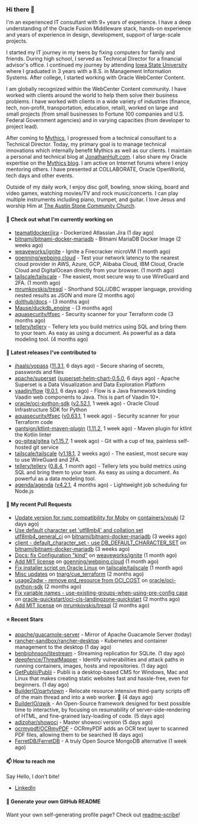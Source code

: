 ### Hi there 👋

I'm an experienced IT consultant with 9+ years of experience. I have a deep understanding of the Oracle Fusion Middleware stack, hands-on experience and years of experience in design, development, support of large-scale projects.

I started my IT journey in my teens by fixing computers for family and friends. During high school, I served as Technical Director for a financial advisor's office. I continued my journey by attending [Iowa State University](iastate.edu) where I graduated in 3 years with a B.S. in Management Information Systems. After college, I started working with Oracle WebCenter Content.

I am globally recognized within the WebCenter Content community. I have worked with clients around the world to help them solve their business problems. I have worked with clients in a wide variety of industries (finance, tech, non-profit, transportation, education, retail), worked on large and small projects (from small businesses to Fortune 100 companies and U.S. Federal Government agencies) and in varying capacities (from developer to project lead).

After coming to [Mythics](https://www.mythics.com/), I progressed from a technical consultant to a Technical Director. Today, my primary goal is to manage technical innovations which internally benefit Mythics as well as our clients. I maintain a personal and technical blog at [JonathanHult.com](https://jonathanhult.com). I also share my Oracle expertise on the [Mythics blog](https://www.mythics.com/about/blog/). I am active on Internet forums where I enjoy mentoring others. I have presented at COLLABORATE, Oracle OpenWorld, tech days and other events.

Outside of my daily work, I enjoy disc golf, bowling, snow skiing, board and video games, watching movies/TV and rock music/concerts. I can play multiple instruments including piano, trumpet, and guitar. I love Jesus and worship Him at [The Austin Stone Community Church](https://austinstone.org/).

#### 👷 Check out what I'm currently working on

- [teamatldocker/jira](https://github.com/teamatldocker/jira) - Dockerized Atlassian Jira (1 day ago)
- [bitnami/bitnami-docker-mariadb](https://github.com/bitnami/bitnami-docker-mariadb) - Bitnami MariaDB Docker Image (2 weeks ago)
- [weaveworks/ignite](https://github.com/weaveworks/ignite) - Ignite a Firecracker microVM (1 month ago)
- [goenning/webping.cloud](https://github.com/goenning/webping.cloud) - Test your network latency to the nearest cloud provider in AWS, Azure, GCP, Alibaba Cloud, IBM Cloud, Oracle Cloud and DigitalOcean directly from your browser. (1 month ago)
- [tailscale/tailscale](https://github.com/tailscale/tailscale) - The easiest, most secure way to use WireGuard and 2FA. (1 month ago)
- [mrumkovskis/tresql](https://github.com/mrumkovskis/tresql) - Shorthand SQL/JDBC wrapper language, providing nested results as JSON and more (2 months ago)
- [dolthub/docs](https://github.com/dolthub/docs) -  (3 months ago)
- [Mause/duckdb_engine](https://github.com/Mause/duckdb_engine) -  (3 months ago)
- [aquasecurity/tfsec](https://github.com/aquasecurity/tfsec) - Security scanner for your Terraform code (3 months ago)
- [tellery/tellery](https://github.com/tellery/tellery) - Tellery lets you build metrics using SQL and bring them to your team. As easy as using a document. As powerful as a data modeling tool. (4 months ago)

#### 🔭 Latest releases I've contributed to

- [jhaals/yopass](https://github.com/jhaals/yopass) ([11.3.1](https://github.com/jhaals/yopass/releases/tag/11.3.1), 6 days ago) - Secure sharing of secrets, passwords and files 
- [apache/superset](https://github.com/apache/superset) ([superset-helm-chart-0.5.0](https://github.com/apache/superset/releases/tag/superset-helm-chart-0.5.0), 6 days ago) - Apache Superset is a Data Visualization and Data Exploration Platform
- [vaadin/flow](https://github.com/vaadin/flow) ([9.0.1](https://github.com/vaadin/flow/releases/tag/9.0.1), 6 days ago) - Flow is a Java framework binding Vaadin web components to Java. This is part of Vaadin 10&#43;.
- [oracle/oci-python-sdk](https://github.com/oracle/oci-python-sdk) ([v2.52.1](https://github.com/oracle/oci-python-sdk/releases/tag/v2.52.1), 1 week ago) - Oracle Cloud Infrastructure SDK for Python
- [aquasecurity/tfsec](https://github.com/aquasecurity/tfsec) ([v0.63.1](https://github.com/aquasecurity/tfsec/releases/tag/v0.63.1), 1 week ago) - Security scanner for your Terraform code
- [gantsign/ktlint-maven-plugin](https://github.com/gantsign/ktlint-maven-plugin) ([1.11.2](https://github.com/gantsign/ktlint-maven-plugin/releases/tag/1.11.2), 1 week ago) - Maven plugin for ktlint the Kotlin linter
- [go-gitea/gitea](https://github.com/go-gitea/gitea) ([v1.15.7](https://github.com/go-gitea/gitea/releases/tag/v1.15.7), 1 week ago) - Git with a cup of tea, painless self-hosted git service
- [tailscale/tailscale](https://github.com/tailscale/tailscale) ([v1.18.1](https://github.com/tailscale/tailscale/releases/tag/v1.18.1), 2 weeks ago) - The easiest, most secure way to use WireGuard and 2FA.
- [tellery/tellery](https://github.com/tellery/tellery) ([0.8.4](https://github.com/tellery/tellery/releases/tag/0.8.4), 1 month ago) - Tellery lets you build metrics using SQL and bring them to your team. As easy as using a document. As powerful as a data modeling tool.
- [agenda/agenda](https://github.com/agenda/agenda) ([v4.2.1](https://github.com/agenda/agenda/releases/tag/v4.2.1), 4 months ago) - Lightweight job scheduling for Node.js

#### 🔨 My recent Pull Requests

- [Update version for runc compatibility for Moby](https://github.com/containers/youki/pull/530) on [containers/youki](https://github.com/containers/youki) (2 days ago)
- [Use default character set &#39;utf8mb4&#39; and collation set utf8mb4_general_ci](https://github.com/bitnami/bitnami-docker-mariadb/pull/255) on [bitnami/bitnami-docker-mariadb](https://github.com/bitnami/bitnami-docker-mariadb) (3 weeks ago)
- [client - default_character_set - use DB_DEFAULT_CHARACTER_SET](https://github.com/bitnami/bitnami-docker-mariadb/pull/254) on [bitnami/bitnami-docker-mariadb](https://github.com/bitnami/bitnami-docker-mariadb) (3 weeks ago)
- [Docs: fix Configuration &#34;kind&#34;](https://github.com/weaveworks/ignite/pull/877) on [weaveworks/ignite](https://github.com/weaveworks/ignite) (1 month ago)
- [Add MIT license](https://github.com/goenning/webping.cloud/pull/10) on [goenning/webping.cloud](https://github.com/goenning/webping.cloud) (1 month ago)
- [Fix installer script on Oracle Linux](https://github.com/tailscale/tailscale/pull/3146) on [tailscale/tailscale](https://github.com/tailscale/tailscale) (1 month ago)
- [Misc updates](https://github.com/tnarg/cue_terraform/pull/1) on [tnarg/cue_terraform](https://github.com/tnarg/cue_terraform) (2 months ago)
- [usage2adw - remove prd_resource from OCI_COST](https://github.com/oracle/oci-python-sdk/pull/389) on [oracle/oci-python-sdk](https://github.com/oracle/oci-python-sdk) (2 months ago)
- [Fix variable names - use-existing-groups-when-using-pre-config case](https://github.com/oracle-quickstart/oci-cis-landingzone-quickstart/pull/32) on [oracle-quickstart/oci-cis-landingzone-quickstart](https://github.com/oracle-quickstart/oci-cis-landingzone-quickstart) (2 months ago)
- [Add MIT license](https://github.com/mrumkovskis/tresql/pull/40) on [mrumkovskis/tresql](https://github.com/mrumkovskis/tresql) (2 months ago)

#### ⭐ Recent Stars

- [apache/guacamole-server](https://github.com/apache/guacamole-server) - Mirror of Apache Guacamole Server (today)
- [rancher-sandbox/rancher-desktop](https://github.com/rancher-sandbox/rancher-desktop) - Kubernetes and container management to the desktop (1 day ago)
- [benbjohnson/litestream](https://github.com/benbjohnson/litestream) - Streaming replication for SQLite. (1 day ago)
- [deepfence/ThreatMapper](https://github.com/deepfence/ThreatMapper) - Identify vulnerabilities and attack paths in running containers, images, hosts and repositories.  (1 day ago)
- [GetPublii/Publii](https://github.com/GetPublii/Publii) -  Publii is a desktop-based CMS for Windows, Mac and Linux that makes creating static websites fast and hassle-free, even for beginners. (1 day ago)
- [BuilderIO/partytown](https://github.com/BuilderIO/partytown) - Relocate resource intensive third-party scripts off of the main thread and into a web worker. 🎉 (4 days ago)
- [BuilderIO/qwik](https://github.com/BuilderIO/qwik) - An Open-Source framework designed for best possible time to interactive, by focusing on resumability of server-side-rendering of HTML, and fine-grained lazy-loading of code. (5 days ago)
- [adizohar/showoci](https://github.com/adizohar/showoci) - Master showoci version (5 days ago)
- [ocrmypdf/OCRmyPDF](https://github.com/ocrmypdf/OCRmyPDF) - OCRmyPDF adds an OCR text layer to scanned PDF files, allowing them to be searched (6 days ago)
- [FerretDB/FerretDB](https://github.com/FerretDB/FerretDB) - A truly Open Source MongoDB alternative (1 week ago)

#### 📫 How to reach me

Say Hello, I don't bite!

- [LinkedIn](https://www.linkedin.com/in/jonathanhult)

#### 📖 Generate your own GitHub README

Want your own self-generating profile page? Check out [readme-scribe](https://github.com/muesli/readme-scribe)!
